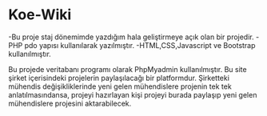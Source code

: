 # Koe-Wiki
-Bu proje staj dönemimde yazdığım hala geliştirmeye açık olan bir projedir. 
-PHP pdo yapısı kullanılarak yazılmıştır. 
-HTML,CSS,Javascript ve Bootstrap kullanılmıştır.

Bu projede veritabanı programı olarak PhpMyadmin kullanılmıştır.
Bu site şirket içerisindeki projelerin paylaşılacağı bir platformdur. 
Şirketteki mühendis değişikliklerinde yeni gelen mühendislere projenin tek tek anlatılmasındansa, projeyi hazırlayan kişi projeyi burada paylaşıp yeni gelen mühendislere projesini aktarabilecek.
